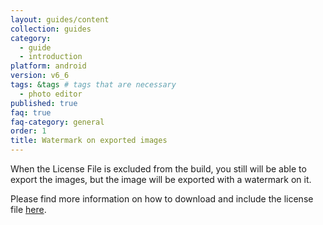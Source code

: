 ```yaml
---
layout: guides/content
collection: guides
category:
  - guide
  - introduction
platform: android
version: v6_6
tags: &tags # tags that are necessary
  - photo editor
published: true
faq: true
faq-category: general
order: 1
title: Watermark on exported images
---
```


When the License File is excluded from the build, you still will be able to export the images, but the image will be exported with a watermark on it.

Please find more information on how to download and include the license file [here]({{site.baseUrl}}/guides/android/v6_5/introduction/faq/download_license).
